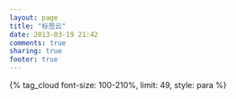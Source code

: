 ```yaml
---
layout: page
title: "标签云"
date: 2013-03-19 21:42
comments: true
sharing: true
footer: true
---
```

{% tag_cloud font-size: 100-210%, limit: 49, style: para %}
